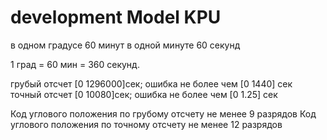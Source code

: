 development Model KPU 
==============

в одном градусе  60 минут
в одной минуте 60 секунд

1 град = 60 мин = 360 секунд. 

грубый отсчет [0 1296000]сек; ошибка не более чем [0 1440] сек 
точный отсчет [0 10080]сек;   ошибка не более чем [0 1.25] сек 
 



Код углового положения по грубому отсчету не менее 9 разрядов
Код углового положения по точному отсчету не менее 12 разрядов


